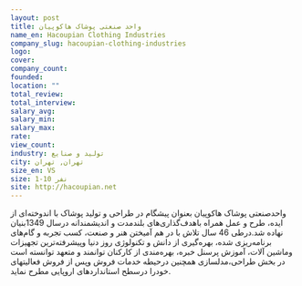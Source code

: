 ```yaml
---
layout: post
title: واحد صنعتی پوشاک هاکوپیان
name_en: Hacoupian Clothing Industries
company_slug: hacoupian-clothing-industries
logo: 
cover: 
company_count:
founded:
location: ""
total_review: 
total_interview: 
salary_avg: 
salary_min: 
salary_max: 
rate: 
view_count: 
industry: تولید و صنایع
city: تهران, تهران
size_en: VS
size: 1-10 نفر
site: http://hacoupian.net
---
```


واحدصنعتی پوشاک هاکوپیان بعنوان پیشگام در طراحی و تولید پوشاک با اندوخته‌ای از ایده، طرح و عمل همراه باهدف‌گذاری‌های بلندمدت و اندیشمندانه درسال 1349بنیان نهاده شد.درطی 46 سال تلاش با در هم آمیختن هنر و صنعت، کسب تجربه و گام‌های برنامه‌ریزی شده، بهره‌گیری از دانش و تکنولوژی روز دنیا وپیشرفته‌ترین تجهیزات وماشین آلات، آموزش پرسنل خبره، بهره‌مندی از کارکنان توانمند و متعهد توانسته است در بخش طراحی،مدلسازی همچنین درحیطه خدمات فروش وپس از فروش فعالیتهای خودرا درسطح استانداردهای اروپایی مطرح نماید.
